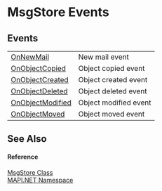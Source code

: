 # MsgStore Events




## Events
<table>
<tr>
<td><a href="E_MAPI_NET_MsgStore_OnNewMail.md">OnNewMail</a></td>
<td>New mail event</td></tr>
<tr>
<td><a href="E_MAPI_NET_MsgStore_OnObjectCopied.md">OnObjectCopied</a></td>
<td>Object copied event</td></tr>
<tr>
<td><a href="E_MAPI_NET_MsgStore_OnObjectCreated.md">OnObjectCreated</a></td>
<td>Object created event</td></tr>
<tr>
<td><a href="E_MAPI_NET_MsgStore_OnObjectDeleted.md">OnObjectDeleted</a></td>
<td>Object deleted event</td></tr>
<tr>
<td><a href="E_MAPI_NET_MsgStore_OnObjectModified.md">OnObjectModified</a></td>
<td>Object modified event</td></tr>
<tr>
<td><a href="E_MAPI_NET_MsgStore_OnObjectMoved.md">OnObjectMoved</a></td>
<td>Object moved event</td></tr>
</table>

## See Also


#### Reference
<a href="T_MAPI_NET_MsgStore.md">MsgStore Class</a>  
<a href="N_MAPI_NET.md">MAPI.NET Namespace</a>  
